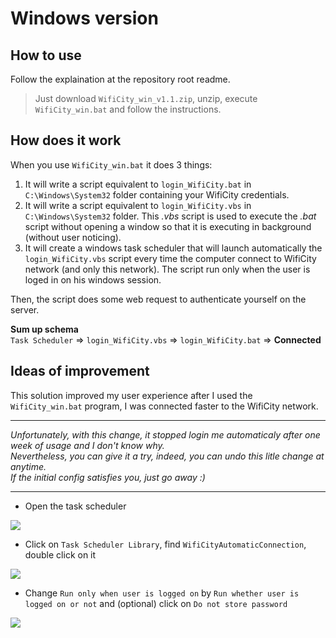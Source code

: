 # Windows version

## How to use 

Follow the explaination at the repository root readme.

> Just download `WifiCity_win_v1.1.zip`, unzip, execute `WifiCity_win.bat` and follow the instructions.

## How does it work

When you use `WifiCity_win.bat` it does 3 things:
1. It will write a script equivalent to `login_WifiCity.bat` in `C:\Windows\System32` folder containing your WifiCity credentials.
2. It will write a script equivalent to `login_WifiCity.vbs` in `C:\Windows\System32` folder. This *.vbs* script is used to execute the *.bat* script without opening a window so that it is executing in background (without user noticing).
3. It will create a windows task scheduler that will launch automatically the `login_WifiCity.vbs` script every time the computer connect to WifiCity network (and only this network). The script run only when the user is loged in on his windows session.

Then, the script does some web request to authenticate yourself on the server.  


**Sum up schema**  
`Task Scheduler` => `login_WifiCity.vbs` => `login_WifiCity.bat` => **Connected**  



## Ideas of improvement

This solution improved my user experience after I used the `WifiCity_win.bat` program, I was connected faster to the WifiCity network.

*******************************************************

*Unfortunately, with this change, it stopped login me automaticaly after one week of usage and I don't know why.  
Nevertheless, you can give it a try, indeed, you can undo this litle change at anytime.  
If the initial config satisfies you, just go away :)*

*******************************************************

* Open the task scheduler

![](https://i.imgur.com/9qcfFtK.png)

* Click on `Task Scheduler Library`, find `WifiCityAutomaticConnection`, double click on it

![](https://i.imgur.com/D8I5GJu.png)

* Change `Run only when user is logged on` by `Run whether user is logged on or not` and (optional) click on `Do not store password`

![](https://i.imgur.com/kU9qnVW.png)
